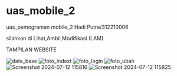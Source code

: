 # uas_mobile_2
uas_pemograman mobile_2
Hadi Putra/312210006

silahkan di Lihat,Ambil,Modifikasi (LAM)

TAMPILAN WEBSITE

![data_base](https://github.com/user-attachments/assets/348bd9b6-7c1a-4a17-b1b4-bc1b1ab3abc2)
![foto_indext](https://github.com/user-attachments/assets/cbe6f208-33fa-4d4f-9e81-d17d639f5523)
![foto_login](https://github.com/user-attachments/assets/f9757d25-7d0f-47a5-b652-9e0bfc0f5828)
![foto_ubah](https://github.com/user-attachments/assets/6ba82e2e-af79-4f06-a692-36c7684c8404)
![Screenshot 2024-07-12 115816](https://github.com/user-attachments/assets/3afa0c9c-974c-4c9c-867d-f8df3cad5977)
![Screenshot 2024-07-12 115825](https://github.com/user-attachments/assets/0252f7c9-6723-46fa-ae81-c549a4d17b58)

